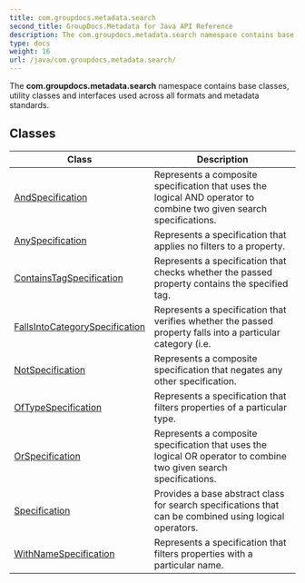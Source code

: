 ```yaml
---
title: com.groupdocs.metadata.search
second_title: GroupDocs.Metadata for Java API Reference
description: The com.groupdocs.metadata.search namespace contains base classes utility classes and interfaces used across all formats and metadata standards.
type: docs
weight: 16
url: /java/com.groupdocs.metadata.search/
---
```


The **com.groupdocs.metadata.search** namespace contains base classes, utility classes and interfaces used across all formats and metadata standards.


## Classes

| Class | Description |
| --- | --- |
| [AndSpecification](../com.groupdocs.metadata.search/andspecification) | Represents a composite specification that uses the logical AND operator to combine two given search specifications. |
| [AnySpecification](../com.groupdocs.metadata.search/anyspecification) | Represents a specification that applies no filters to a property. |
| [ContainsTagSpecification](../com.groupdocs.metadata.search/containstagspecification) | Represents a specification that checks whether the passed property contains the specified tag. |
| [FallsIntoCategorySpecification](../com.groupdocs.metadata.search/fallsintocategoryspecification) | Represents a specification that verifies whether the passed property falls into a particular category (i.e. |
| [NotSpecification](../com.groupdocs.metadata.search/notspecification) | Represents a composite specification that negates any other specification. |
| [OfTypeSpecification](../com.groupdocs.metadata.search/oftypespecification) | Represents a specification that filters properties of a particular type. |
| [OrSpecification](../com.groupdocs.metadata.search/orspecification) | Represents a composite specification that uses the logical OR operator to combine two given search specifications. |
| [Specification](../com.groupdocs.metadata.search/specification) | Provides a base abstract class for search specifications that can be combined using logical operators. |
| [WithNameSpecification](../com.groupdocs.metadata.search/withnamespecification) | Represents a specification that filters properties with a particular name. |
